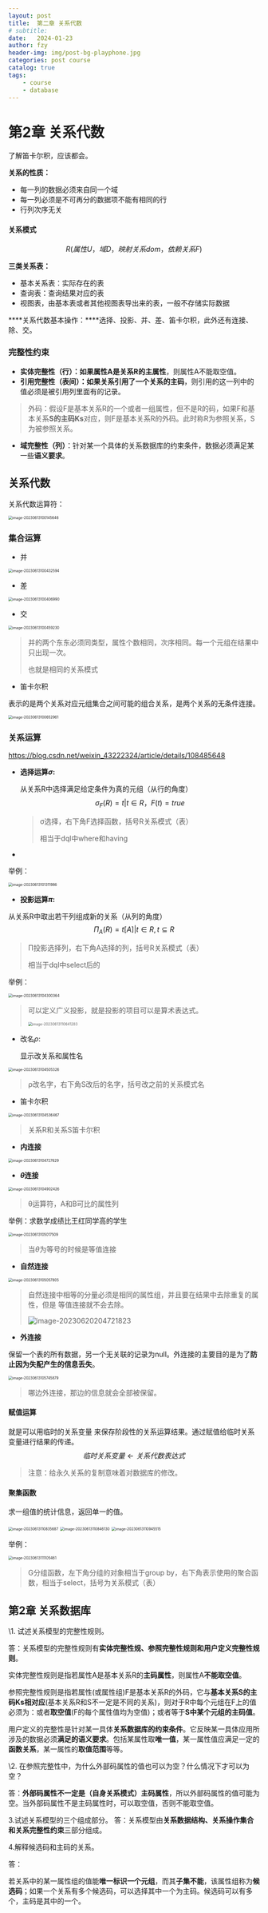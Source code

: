```yaml
---
layout: post
title:  第二章 关系代数
# subtitle: 
date:   2024-01-23
author: fzy
header-img: img/post-bg-playphone.jpg
categories: post course
catalog: true
tags:
    - course
    - database
---
```


# 第2章 关系代数

了解笛卡尔积，应该都会。

**关系的性质：**

- 每一列的数据必须来自同一个域
- 每一列必须是不可再分的数据项不能有相同的行
- 行列次序无关

#### 关系模式

$$
R(属性U，域D，映射关系dom，依赖关系F)
$$



**三类关系表：**

- 基本关系表：实际存在的表
- 查询表：查询结果对应的表
- 视图表，由基本表或者其他视图表导出来的表，一般不存储实际数据

****关系代数基本操作：****选择、投影、并、差、笛卡尔积，此外还有连接、除、交。

### **完整性约束**

-  **实体完整性（行）：**如果属性A是关系R的**主属性**，则属性A不能取空值。
- **引用完整性（表间）：**如果关系引用了**一个关系的主码**，则引用的这一列中的值必须是被引用列里面有的记录。

> 外码：假设F是基本关系R的一个或者一组属性，但不是R的码，如果F和基本关系**S的主码Ks**对应，则F是基本关系R的外码。此时称R为参照关系，S为被参照关系。

- **域完整性（列）**：针对某一个具体的关系数据库的约束条件，数据必须满足某一些**语义要求**。

## 关系代数

关系代数运算符：

<img src="/assets/images/database.assets/image-20230613100145646.png" alt="image-20230613100145646" style="zoom: 50%;" />

### 集合运算

- 并

<img src="/assets/images/database.assets/image-20230613100432594.png" alt="image-20230613100432594" style="zoom:50%;" />

- 差

<img src="/assets/images/database.assets/image-20230613100406990.png" alt="image-20230613100406990" style="zoom:50%;" />

- 交

<img src="/assets/images/database.assets/image-20230613100459230.png" alt="image-20230613100459230" style="zoom:50%;" />

>  并的两个东东必须同类型，属性个数相同，次序相同。每一个元组在结果中只出现一次。
>
>  也就是相同的关系模式

- 笛卡尔积

表示的是两个关系对应元组集合之间可能的组合关系，是两个关系的无条件连接。

<img src="/assets/images/database.assets/image-20230613100652961.png" alt="image-20230613100652961" style="zoom: 50%;" />

### 关系运算

https://blog.csdn.net/weixin_43222324/article/details/108485648

- **选择运算$\sigma$:**

  从关系R中选择满足给定条件为真的元组（从行的角度）
  $$
  \sigma_F(R) = {t | t ∈ R，F(t) = true}
  $$
  
  > σ选择，右下角F选择函数，括号R关系模式（表）
  >
  > 相当于dql中where和having
  
- 

举例：

<img src="/assets/images/database.assets/image-20230613101311986.png" alt="image-20230613101311986" style="zoom:50%;" />

- **投影运算$\pi$:**

从关系R中取出若干列组成新的关系（从列的角度）
$$
\Pi_A(R) = { t[A] | t∈R},t \subseteq R
$$
> Π投影选择列，右下角A选择的列，括号R关系模式（表）
>
> 相当于dql中select后的

举例：

<img src="/assets/images/database.assets/image-20230613104300364.png" alt="image-20230613104300364" style="zoom: 50%;" />

> 可以定义广义投影，就是投影的项目可以是算术表达式。
>
> <img src="/assets/images/database.assets/image-20230613110641283.png" alt="image-20230613110641283" style="zoom:50%;" />

- 改名$\rho$:

  显示改关系和属性名

<img src="/assets/images/database.assets/image-20230613104505326.png" alt="image-20230613104505326" style="zoom:50%;" />

>ρ改名字，右下角S改后的名字，括号改之前的关系模式名

- 笛卡尔积

<img src="/assets/images/database.assets/image-20230613104536467.png" alt="image-20230613104536467" style="zoom:50%;" />

> 关系R和关系S笛卡尔积

- **内连接**

<img src="/assets/images/database.assets/image-20230613104727629.png" alt="image-20230613104727629" style="zoom:50%;" />

- **$\theta$连接**

<img src="/assets/images/database.assets/image-20230613104902426.png" alt="image-20230613104902426" style="zoom:50%;" />

> θ运算符，A和B可比的属性列

举例：求数学成绩比王红同学高的学生

<img src="/assets/images/database.assets/image-20230613105017509.png" alt="image-20230613105017509" style="zoom:50%;" />

> 当$\theta$为等号的时候是等值连接

- **自然连接**

<img src="/assets/images/database.assets/image-20230613105057805.png" alt="image-20230613105057805" style="zoom:50%;" />

> 自然连接中相等的分量必须是相同的属性组，并且要在结果中去除重复的属性，但是 等值连接就不会去除。
>
> ![image-20230620204721823](/assets/images/database.assets/image-20230620204721823.png)

- **外连接**

保留一个表的所有数据，另一个无关联的记录为null。外连接的主要目的是为了**防止因为失配产生的信息丢失**。

<img src="/assets/images/database.assets/image-20230613105745879.png" alt="image-20230613105745879" style="zoom:50%;" />

> 哪边外连接，那边的信息就会全部被保留。

#### 赋值运算

就是可以用临时的关系变量 来保存阶段性的关系运算结果。通过赋值给临时关系变量进行结果的传递。
$$
临时关系变量 \longleftarrow 关系代数表达式
$$

> 注意：给永久关系的复制意味着对数据库的修改。

#### 聚集函数

求一组值的统计信息，返回单一的值。

<img src="/assets/images/database.assets/image-20230613110835687.png" alt="image-20230613110835687" style="zoom:50%;" />

<img src="/assets/images/database.assets/image-20230613110846130.png" alt="image-20230613110846130" style="zoom:50%;" />

<img src="/assets/images/database.assets/image-20230613110945515.png" alt="image-20230613110945515" style="zoom:50%;" />

举例：

<img src="/assets/images/database.assets/image-20230613111105461.png" alt="image-20230613111105461" style="zoom:50%;" />

> G分组函数，左下角分组的对象相当于group by，右下角表示使用的聚合函数，相当于select，括号为关系模式（表）





## 第2章 关系数据库

\1. 试述关系模型的完整性规则。

答：关系模型的完整性规则有**实体完整性规、参照完整性规则和用户定义完整性规则**。

实体完整性规则是指若属性A是基本关系R的**主码属性**，则属性A**不能取空值**。

参照完整性规则是指若属性(或属性组)F是基本关系R的外码，它与**基本关系S的主码Ks相对应**(基本关系R和S不一定是不同的关系)，则对于R中每个元组在F上的值必须为：或者**取空值**(F的每个属性值均为空值)；或者等于**S中某个元组的主码值**。

用户定义的完整性是针对某一具体**关系数据库的约束条件**。它反映某一具体应用所涉及的数据必须**满足的语义要求**。包括某属性取**唯一值**，某一属性值应满足一定的**函数关系**，某一属性的**取值范围**等等。

 

\2. 在参照完整性中，为什么外部码属性的值也可以为空？什么情况下才可以为空？

答：**外部码属性不一定是（自身关系模式）主码属性**，所以外部码属性的值可能为空。当外部码属性不是主码属性时，可以取空值，否则不能取空值。

 

3.试述关系模型的三个组成部分。
 答：关系模型由**关系数据结构、关系操作集合和关系完整性约束**三部分组成。

 

4.解释候选码和主码的关系。

答：

若关系中的某一属性组的值能**唯一标识一个元组**，而其**子集不能**，该属性组称为**候选码**；如果一个关系有多个候选码，可以选择其中一个为主码。候选码可以有多个，主码是其中的一个。
